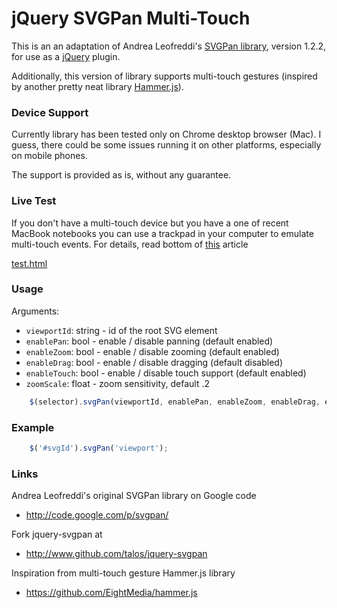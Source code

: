 # jQuery SVGPan Multi-Touch

This is an an adaptation of Andrea Leofreddi's [SVGPan library][],
version 1.2.2, for use as a [jQuery][] plugin.

Additionally, this version of library supports multi-touch gestures (inspired by another pretty neat library [Hammer.js][]).

 [SVGPan library]: http://code.google.com/p/svgpan/
 [jQuery]: http://jquery.org/
 [Hammer.js]: https://github.com/EightMedia/hammer.js

### Device Support

Currently library has been tested only on Chrome desktop browser (Mac). I guess, there could be some issues running it on other platforms, especially on mobile phones.

The support is provided as is, without any guarantee.

### Live Test

If you don't have a multi-touch device but you have a one of recent MacBook notebooks you can use a trackpad in your computer to emulate multi-touch events. For details, read bottom of [this][] article

  [this]: http://www.html5rocks.com/en/mobile/touch/

[test.html](http://pawelsledzikowski.github.com/jquery-svgpan/test.html)

### Usage

Arguments:

* `viewportId`: string - id of the root SVG element
* `enablePan`: bool - enable / disable panning (default enabled)
* `enableZoom`: bool - enable / disable zooming (default enabled)
* `enableDrag`: bool - enable / disable dragging (default disabled)
* `enableTouch`: bool - enable / disable touch support (default enabled)
* `zoomScale`: float - zoom sensitivity, default .2

```javascript
    $(selector).svgPan(viewportId, enablePan, enableZoom, enableDrag, enableTouch, zoomScale);
```

### Example

```javascript
    $('#svgId').svgPan('viewport');
```

### Links

Andrea Leofreddi's original SVGPan library on Google code

* <http://code.google.com/p/svgpan/>

Fork jquery-svgpan at

* <http://www.github.com/talos/jquery-svgpan>

Inspiration from multi-touch gesture Hammer.js library

* <https://github.com/EightMedia/hammer.js>
